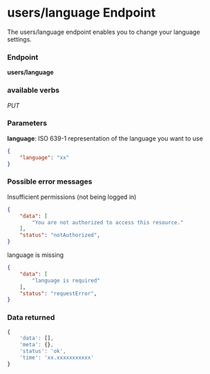 # users/language Endpoint

The users/language endpoint enables you to change your language settings.

### Endpoint

**users/language**

### available verbs

_PUT_

### Parameters

**language**: ISO 639-1 representation of the language you want to use

```json
{
    "language": "xx"
}
```

### Possible error messages

Insufficient permissions (not being logged in)
```json
{
    "data": [
        "You are not authorized to access this resource."
    ],
    "status": "notAuthorized",
}
```

language is missing
```json
{
    "data": [
        "language is required"
    ],
    "status": "requestError",
}
```

### Data returned

```js
{
    'data': [],
    'meta': {},
    'status': 'ok',
    'time': 'xx.xxxxxxxxxxx'
}
```
